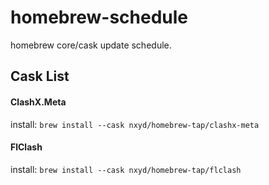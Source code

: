# homebrew-schedule
homebrew core/cask update schedule.

## Cask List

#### ClashX.Meta

install: `brew install --cask nxyd/homebrew-tap/clashx-meta`

#### FlClash

install: `brew install --cask nxyd/homebrew-tap/flclash`
